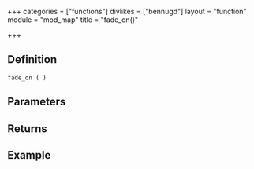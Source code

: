 +++
categories = ["functions"]
divlikes = ["bennugd"]
layout = "function"
module = "mod_map"
title = "fade_on()"

+++

## Definition

    fade_on ( )

## Parameters

## Returns

## Example
